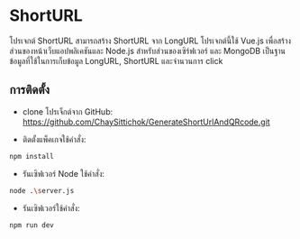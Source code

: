 # ShortURL

โปรเจกต์ ShortURL สามารถสร้าง ShortURL จาก LongURL โปรเจกต์นี้ใช้ Vue.js เพื่อสร้างส่วนของหน้าเว็บแอปพลิเคชันและ Node.js สำหรับส่วนของเซิร์ฟเวอร์ และ MongoDB เป็นฐานข้อมูลที่ใช้ในการเก็บข้อมูล LongURL, ShortURL และจำนวนการ click 

## การติดตั้ง
- clone โปรเจ็กต์จาก GitHub: https://github.com/ChaySittichok/GenerateShortUrlAndQRcode.git

- ติดตั้งแพ็คเกจใช้คำสั่ง: 
```sh
npm install
```


- รันเซิฟเวอร์ Node ใช้คำสั่ง:
```sh
node .\server.js  
```

- รันเซิฟเวอร์ใช้คำสั่ง:
```sh
npm run dev
```

